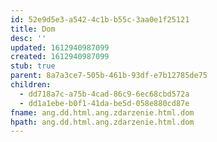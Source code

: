 ```yaml
---
id: 52e9d5e3-a542-4c1b-b55c-3aa0e1f25121
title: Dom
desc: ''
updated: 1612940987099
created: 1612940987099
stub: true
parent: 8a7a3ce7-505b-461b-93df-e7b12785de75
children:
  - dd718a7c-a75b-4cad-86c9-6ec68cbd572a
  - dd1a1ebe-b0f1-41da-be5d-058e880cd87e
fname: ang.dd.html.ang.zdarzenie.html.dom
hpath: ang.dd.html.ang.zdarzenie.html.dom
---
```



